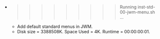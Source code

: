 * >>>>>>>>> Running inst-std-00-jwm-menu.sh ...
  * Add default standard menus in JWM.
  * Disk size = 3388508K. Space Used = 4K. Runtime = 00:00:00:01.
